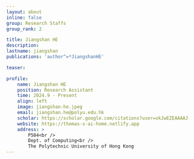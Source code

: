 ```yaml
---
layout: about
inline: false
group: Research Staffs
group_rank: 2

title: Jiangshan HE
description: 
lastname: jiangshan
publications: 'author^=*JiangshanHE'

teaser: 

profile:
    name: Jiangshan HE
    position: Research Assistant
    time: 2024.9 - Present
    align: left
    image: jiangshan-he.jpeg
    email: jiangshan.he@polyu.edu.hk
    scholar: https://scholar.google.com/citations?user=okJwEZEAAAAJ
    website: https://thomas-s-ai-home.netlify.app
    address: >
        P504<br />
        Dept. of Computing<br />
        The Polytechnic University of Hong Kong
---
```

